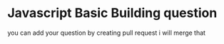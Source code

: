 # Javascript Basic Building question

you can add your question by creating pull request i will merge that 
